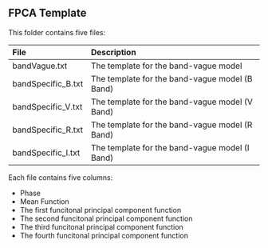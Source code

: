 ## FPCA Template

This folder contains five files:

| File | Description |
|:------|:----------|
| bandVague.txt | The template for the band-vague model|
| bandSpecific_B.txt | The template for the band-vague model (B Band) |
| bandSpecific_V.txt | The template for the band-vague model (V Band) |
| bandSpecific_R.txt | The template for the band-vague model (R Band) |
| bandSpecific_I.txt | The template for the band-vague model (I Band) |


Each file contains five columns:

* Phase
* Mean Function
* The first funcitonal principal component function
* The second funcitonal principal component function
* The third funcitonal principal component function
* The fourth funcitonal principal component function